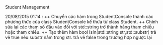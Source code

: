 
Student Management

20/08/2015 01:14 : 
++ Chuyển các hàm trong StudentConsole thành các phương thức của class StudentConsole kế thừa từ class Student. 
++ Chỉnh sửa lại các tham số đầu vào đối với std::string trở thành hằng tham chiếu hoặc tham chiếu. 
++ Tạo thêm hàm bool IsIn(std::string str,std::substr) trả về true nếu substr nằm trong str. trả về false trong trường hợp ngược lại